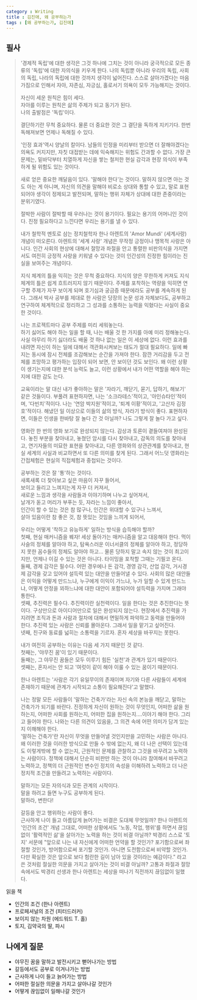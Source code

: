 ```yaml
---
category : Writing
title : 김진애, 왜 공부하는가
tags : [왜 공부하는가, 김진애]
---
```


## 필사 

> 
> '경제적 독립'에 대한 생각은 그것 하나에 그치는 것이 아니라 궁극적으로 모든 종류의 '독립'에 대한 자의식을 키우게 한다. 나의 독립뿐 아니라 우리의 독립, 사회의 독립, 나라의 독립에 대한 것까지 생각이 넓어진다. 스스로 살아가겠다는 마음가짐으로 인해서 자아, 자존심, 자긍심, 홀로서기 의욕이 모두 가능해지는 것이다.  
> 
> 자신이 세운 원칙은 힘이 세다.  
> 자아를 이루는 원칙은 삶의 주제가 되고 동기가 된다.  
> 나의 출발점은 '독립'이다.  
> 
> 결단하기란 무척 중요하다. 물론 더 중요한 것은 그 결단을 독하게 지키기다. 한번 독해져보면 언제나 독해질 수 있다.  
> 
> '인정 효과'역시 양날의 칼이다. 남들의 인정을 미리부터 받으면 더 잘해야겠다는 의욕도 커지지만, 자칫 대접받는 데에 익숙해지는 위험도 간과할 수 없다. 가장 큰 문제는, 밑바닥부터 치열하게 자신을 쌓는 철저한 현실 감각과 현장 의식이 부족하게 될 위험도 있는 것이다.  
> 
> 새로 얻은 중요한 깨달음이 있다. '말해야 한다'는 것이다. 말하지 않으면 아는 것도 아는 게 아니며, 자신의 의견을 말해야 비로소 상대와 통할 수 있고, 말로 표현되어야 생각이 정제되고 발전되며, 말하는 행위 자체가 상대에 대한 존중이라는 분위기였다.  
> 
> 절박한 사람이 절박할 때 우러나는 것이 용기이다. 필요는 용기의 어머니인 것이다. 진정 필요하다고 느낀다면 우리는 용기를 낼 수 있다.  
> 
> 내가 철학적 멘토로 삼는 정치철학자 한나 아렌트의 'Amor Mundi' (세계사랑) 개념이 떠오른다. 아렌트의 '세계 사랑' 개념은 무작정 긍정이나 맹목적 사랑은 아니다. 인간 사회의 현상에 대해서 절망과 좌절을 안고 통렬한 비판의식을 가지면서도 여전히 긍정적 사랑을 키워낼 수 있다는 것이 인간성의 진정한 힘이라는 진실을 보여주는 개념이다.  
> 
> 지식 체계의 틀을 익히는 것은 무척 중요하다. 지식의 양은 무한하게 커져도 지식 체계의 틀은 쉽게 흐트러지지 않기 때문이다. 주제를 포착하는 역량을 익히면 연구할 주제가 자꾸 보이게 되며 호기심과 궁금증 때문에라도 공부를 계속하게 된다. 그래서 박사 공부를 제대로 한 사람은 당장의 논문 성과 자체보다도, 공부하고 연구하여 체계적으로 정리하고 그 성과를 소통하는 능력을 익혔다는 사실이 중요한 것이다.  
> 
> 나는 프로젝트마다 공부 주제를 미리 세워놓는다.  
> 하기 싫어도 해야 하는 일을 할 때, 나는 배울 것 한 가지를 아예 미리 정해놓는다. 사실 아무리 하기 싫더라도 배울 것 하나 없는 일은 이 세상에 없다.
> 이런 효과를 내려면 자신이 하는 일에 대해서 객관화시켜보는 태도가 절대 필요하다. 일에 빠지는 동시에 잠시 전체를 조감해보는 순간을 가져야 한다. 잠깐 거리감을 두고 전체를 조망하고 평가하는 입장이 되어 보면, 안 보이던 것도 보인다. 왜 이런 상황이 생기는지에 대한 분석 능력도 늘고, 이런 상황에서 내가 어떤 역할을 해야 하는지에 대한 감도 는다.
> 
> 교육이라는 말 대신 내가 좋아하는 말은 '자라기, 깨닫기, 묻기, 답하기, 해보기' 같은 것들이다. 부풀려 표현하자면, 나는 '소크라테스'적이고, '아인슈타인'적이며, '다빈치'적이다. 나는 '연암 박지원'적이고, '퇴계 이황'적이고, '고산자 김정호'적이다. 해냈던 일 이상으로 이들의 삶의 방식, 자라기 방식이 좋다. 표현하자면, 이들은 인생을 한바탕 잘 놀다 간 것 아닐까? 나도 그렇게 잘 놀다 가고 싶다.
> 
> 영화란 한 번의 영화 보기로 완성되지 않는다. 감상과 토론이 곁들여져야 완성된다. 놓친 부분을 찾아내고, 놓쳤던 암시를 다시 찾아내고, 감독의 의도를 찾아내고, 연기자들의 미묘한 표현을 찾아내고, 다른 영화와의 상관관계를 찾아내고, 현실 세계의 사실과 비교하면서 또 다른 의미를 찾게 된다. 그래서 어느덧 영화라는 간접체험은 현실의 직접체험과 중첩되는 것이다.
> 
> 공부하는 것은 잘 '통'하는 것이다.  
> 새록새록 더 찾아보고 싶은 마음이 자꾸 들어서,  
> 보이고 들리고 느껴지는게 자꾸 더 커져서,  
> 새로운 느낌과 생각을 사람들과 이야기하며 나누고 싶어져서,  
> 날개가 돋고 머리가 부푸는 듯, 자라는 느낌이 좋아서,  
> 인간이 할 수 있는 것은 참 많구나, 인간은 위대할 수 있구나 느껴서,  
> 살아 있음이란 참 좋은 것, 참 뜻있는 것임을 느끼게 되어서,  
> 
> 우리는 어떻게 '착하고 유능하게' 일하는 방식을 습득해야 할까?  
> 첫째, 현실 매커니즘을 꿰자! 세상 돌아가는 매커니즘을 알고 대응해야 한다. 먹이사슬의 정체를 알아야 하고, 탐욕스러운 이너서클의 정체를 알아야 하고, 정당하지 못한 꼼수들의 정체도 알아야 하고... 물론 당하지 말고 속지 않는 것이 최고이지만, 언제나 이길 수 있는 것은 아니다. 타이밍을 포착할 그때는 기필코 온다.  
> 둘째, 경제 감각은 필수다. 어떤 경우에나 돈 감각, 경영 감각, 산업 감각, 거시경제 감각을 갖고 있어야 설득력 있는 대안을 만들어낼 수 있다. 사회의 많은 대안들은 이익을 어떻게 만드느냐, 누구에게 이익이 가느냐, 누가 일할 수 있게 만드느냐, 어떻게 안정을 꾀하느냐에 대한 대안이 포함되어야 설득력을 가지며 그래야 통한다.  
> 셋째, 추진력은 필수다. 추진력이란 실천력이다. 일을 한다는 것은 추진한다는 뜻이다. 구상만으로 아이디어만으로 일은 완성되지 않는다. 현장에서 추진력을 가지려면 조직과 돈과 사람과 절차에 대해서 면밀하게 파악하고 동력을 만들어야 한다. 추진력 있는 사람은 신뢰를 몰아온다. 그래서 일을 맡기고 싶어진다.  
> 넷째, 친구와 동료를 넓히는 소통력을 기르자. 혼자 세상을 바꾸지는 못한다. 
> 
> 내가 여전히 공부하는 이유는 다음 세 가지 때문인 것 같다.  
> 첫째는, '야무진 꿈'이 있기 때문이다.  
> 둘째는, 그 야무진 꿈들은 모두 이루기 힘든 '실천'과 관계가 있기 때문이다.  
> 셋째는, 혼자서는 안 되고 '여럿이 같이 해야 이룰 수 있는 꿈이기 때문이다.
> 
> 한나 아렌트는 '사람은 각기 유일무이의 존재이며 자기와 다른 사람들이 세계에 존재하기 때문에 관계가 시작되고 소통이 필요해진다'고 말했다.
> 
> 나는 정말 모든 사람들이 '말하는 건축가'라는 자신 속의 본능을 깨닫고, 말하는 건축가가 되기를 바란다. 진정하게 자신이 원하는 것이 무엇인지, 어떠한 삶을 원하는지, 어떠한 사회를 원하는지, 어떠한 집을 원하는지....이야기 해야 한다. 그리고 들어야 한다. 나와는 다른 의견이 있음을, 그 의견 속에 어떤 의미가 담겨 있는지 이해해야 한다.  
> '말하는 건축가'란 자신이 무엇을 만들어낼 것인지만을 고민하는 사람은 아니다. 왜 이러한 것을 이러한 방식으로 만들 수 밖에 없는지, 왜 더 나은 선택이 있는데도 이렇게밖에 할 수 없는지, 근원적인 문제를 관찰하고 그것을 바꾸려고 노력하는 사람이다. 정책에 대해서 단순히 비판만 하는 것이 아니라 참여해서 바꾸려고 노력하고, 정책의 더 근원적인 변수인 정치의 속성을 이해하려 노력하고 더 나은 정치적 조건을 만들려고 노력하는 사람이다.
> 
> 말하기는 모든 자의식과 모든 관계의 시작이다.  
> 말을 하려고 들면 누구도 공부하게 된다.  
> 말하라, 변한다!
> 
> 갈등을 안고 행위하는 사람이 좋다.  
> 근사하게 나이 들고 아름답게 늙어가는 비결은 도대체 무엇일까? 한나 아렌트의 '인간의 조건' 개념 그대로, 어떠한 상황에서도 '노동, 작업, 행위'를 하면서 끊임없이 '활력적인 삶'을 살아가는 노력을 하는 것이 비결 아닐까? 박경리 스스로 '토지' 서문에 "앞으로 나는 내 자신에게 어떠한 언약을 할 것인가? 포기함으로써 좌절할 것인가, 방어함으로써 포기할 것인가. 아니면 도전함으로써 비약할 것인가. 다만 확실한 것은 앞으로 보다 험란한 길이 남아 있을 것이라는 예감이다." 라고 쓴 것처럼 절실한 의문을 가지고 살아가는 것이 비결 아닐까? 고통과 좌절과 절망 속에서도 박경리 선생과 한나 아렌트는 세상을 떠나기 직전까지 끊임없이 일했다.

읽을 책  
- 인간의 조건 (한나 아렌트)  
- 프로페셔널의 조건 (피터드러커)  
- 보이지 않는 차원 (에드워드 T. 홀)    
- 토지, 김약국의 딸, 파시

## 나에게 질문    
- 야무진 꿈을 말하고 발전시키고 뻗어나가는 방법  
- 갈등에서도 공부로 이겨나가는 방법  
- 근사하게 나이 들고 늙어가는 방법
- 어떠한 절실한 의문을 가지고 살아나갈 것인가
- 어떻게 끊임없이 일해나갈 것인가  